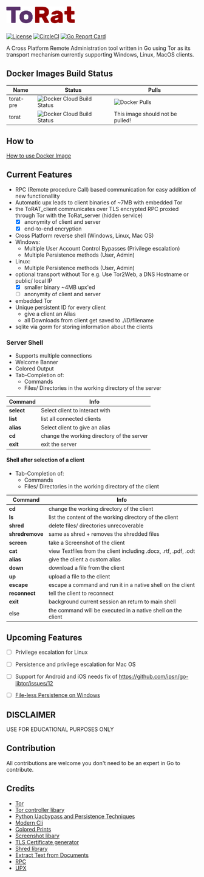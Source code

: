 # <img src="./ToRat_Logo.png" width="180px"> 
[![License](https://img.shields.io/github/license/lu4p/ToRat.svg)](https://unlicense.org/)
[![CircleCI](https://circleci.com/gh/lu4p/ToRat.svg?style=svg)](https://circleci.com/gh/lu4p/ToRat)
[![Go Report Card](https://goreportcard.com/badge/github.com/lu4p/ToRat)](https://goreportcard.com/report/github.com/lu4p/ToRat)

A Cross Platform Remote Administration tool written in Go using Tor as its transport mechanism
currently supporting Windows, Linux, MacOS clients.

## Docker Images Build Status

Name | Status | Pulls
--- | --- | ---
torat-pre | ![Docker Cloud Build Status](https://img.shields.io/docker/cloud/build/lu4p/torat-pre) | ![Docker Pulls](https://img.shields.io/docker/pulls/lu4p/torat-pre)
torat | ![Docker Cloud Build Status](https://img.shields.io/docker/cloud/build/lu4p/torat) | This image should not be pulled!

## How to
[How to use Docker Image](https://github.com/lu4p/ToRat/wiki/How-to-use-Docker-Image)

## Current Features
- RPC (Remote procedure Call) based communication for easy addition of new functionallity
- Automatic upx leads to client binaries of ~7MB with embedded Tor
- the ToRAT_client communicates over TLS encrypted RPC proxied through Tor with the ToRat_server (hidden service)
	- [x] anonymity of client and server
	- [x] end-to-end encryption
- Cross Platform reverse shell (Windows, Linux, Mac OS)
- Windows:
	- Multiple User Account Control Bypasses (Privilege escalation)
	- Multiple Persistence methods (User, Admin)
- Linux:
	- Multiple Persistence methods (User, Admin)
- optional transport without Tor e.g. Use Tor2Web, a DNS Hostname or public/ local IP
	- [x] smaller binary ~4MB upx'ed
	- [ ] anonymity of client and server
- embedded Tor
- Unique persistent ID for every client
	- give a client an Alias
	- all Downloads from client get saved to ./$ID/$filename
- sqlite via gorm for storing information about the clients

### Server Shell
- Supports multiple connections
- Welcome Banner
- Colored Output
- Tab-Completion of:
  - Commands
  - Files/ Directories in the working directory of the server

Command | Info
--- | ---
**select** |  Select client to interact with
**list** |  list all connected clients
**alias** |  Select client to give an alias
**cd** |  change the working directory of the server
**exit** | exit the server

#### Shell after selection of a client
- Tab-Completion of:
  - Commands
  - Files/ Directories in the working directory of the client

Command | Info
--- | ---
**cd** | change the working directory of the client
**ls** | list the content of the working directory of the client
**shred** | delete files/ directories unrecoverable
**shredremove** | same as shred + removes the shredded files
**screen** | take a Screenshot of the client
**cat** | view Textfiles from the client including .docx, .rtf, .pdf, .odt
**alias** | give the client a custom alias
**down** | download a file from the client
**up** | upload a file to the client
**escape** | escape a command and run it in a native shell on the client
**reconnect** | tell the client to reconnect
**exit** | background current session an return to main shell
else  | the command will be executed in a native shell on the client

## Upcoming Features
- [ ] Privilege escalation for Linux
- [ ] Persistence and privilege escalation for Mac OS
- [ ] Support for Android and iOS needs fix of https://github.com/ipsn/go-libtor/issues/12
- [ ] [File-less Persistence on Windows](https://github.com/ewhitehats/InvisiblePersistence)


## DISCLAIMER
USE FOR EDUCATIONAL PURPOSES ONLY

## Contribution
All contributions are welcome you don't need to be an expert in Go to contribute.

## Credits
- [Tor](https://www.torproject.org/)
- [Tor controller libary](https://github.com/cretz/bine)
- [Python Uacbypass and Persistence Techniques](https://github.com/rootm0s/WinPwnage)
- [Modern Cli](https://github.com/abiosoft/ishell)
- [Colored Prints](https://github.com/fatih/color)
- [Screenshot libary](https://github.com/vova616/screenshot)
- [TLS Certificate generator](https://github.com/lu4p/genCert)
- [Shred library](https://github.com/lu4p/genCert)
- [Extract Text from Documents](https://github.com/lu4p/cat)
- [RPC](https://golang.org/pkg/net/rpc/)
- [UPX](https://upx.github.io/)
